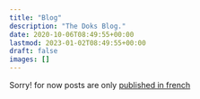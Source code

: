 ```yaml
---
title: "Blog"
description: "The Doks Blog."
date: 2020-10-06T08:49:55+00:00
lastmod: 2023-01-02T08:49:55+00:00
draft: false
images: []
---
```


Sorry! for now posts are only [published in french](/blog)
